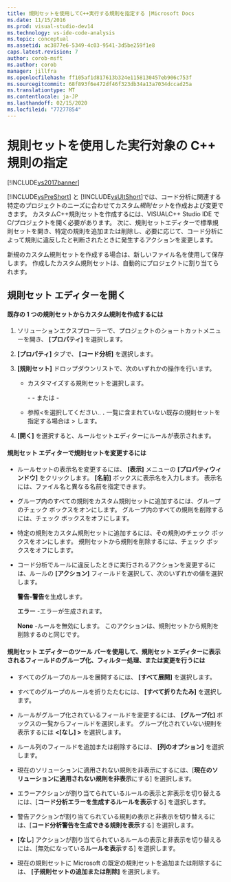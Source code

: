 ```yaml
---
title: 規則セットを使用してC++実行する規則を指定する |Microsoft Docs
ms.date: 11/15/2016
ms.prod: visual-studio-dev14
ms.technology: vs-ide-code-analysis
ms.topic: conceptual
ms.assetid: ac3877e6-5349-4c03-9541-3d5be259f1e8
caps.latest.revision: 7
author: corob-msft
ms.author: corob
manager: jillfra
ms.openlocfilehash: ff105af1d817613b324e1158130457eb906c753f
ms.sourcegitcommit: 68f893f6e472df46f323db34a13a7034dccad25a
ms.translationtype: MT
ms.contentlocale: ja-JP
ms.lasthandoff: 02/15/2020
ms.locfileid: "77277854"
---
```

# <a name="using-rule-sets-to-specify-the-c-rules-to-run"></a>規則セットを使用した実行対象の C++ 規則の指定
[!INCLUDE[vs2017banner](../includes/vs2017banner.md)]

[!INCLUDE[vsPreShort](../includes/vspreshort-md.md)] と [!INCLUDE[vsUltShort](../includes/vsultshort-md.md)]では、コード分析に関連する特定のプロジェクトのニーズに合わせてカスタム*規則セット*を作成および変更できます。 カスタムC++規則セットを作成するには、VISUALC++ Studio IDE で C/プロジェクトを開く必要があります。 次に、規則セットエディターで標準規則セットを開き、特定の規則を追加または削除し、必要に応じて、コード分析によって規則に違反したと判断されたときに発生するアクションを変更します。  
  
 新規のカスタム規則セットを作成する場合は、新しいファイル名を使用して保存します。 作成したカスタム規則セットは、自動的にプロジェクトに割り当てられます。  
  
## <a name="opening-the-rule-set-editor"></a>規則セット エディターを開く  
  
#### <a name="to-create-a-custom-rule-from-a-single-existing-rule-set"></a>既存の 1 つの規則セットからカスタム規則を作成するには  
  
1. ソリューションエクスプローラーで、プロジェクトのショートカットメニューを開き、 **[プロパティ]** を選択します。  
  
2. **[プロパティ]** タブで、 **[コード分析]** を選択します。  
  
3. **[規則セット]** ドロップダウンリストで、次のいずれかの操作を行います。  
  
   - カスタマイズする規則セットを選択します。  
  
     \- - または -  
  
   - 参照\<を選択してください.. **.** 一覧に含まれていない既存の規則セットを指定する場合は > します。  
  
4. **[開く]** を選択すると、ルールセットエディターにルールが表示されます。  
  
#### <a name="to-modify-a-rule-set-in-the-rule-set-editor"></a>規則セット エディターで規則セットを変更するには  
  
- ルールセットの表示名を変更するには、 **[表示]** メニューの **[プロパティウィンドウ]** をクリックします。 **[名前]** ボックスに表示名を入力します。 表示名には、ファイル名と異なる名前を指定できます。  
  
- グループ内のすべての規則をカスタム規則セットに追加するには、グループのチェック ボックスをオンにします。 グループ内のすべての規則を削除するには、チェック ボックスをオフにします。  
  
- 特定の規則をカスタム規則セットに追加するには、その規則のチェック ボックスをオンにします。 規則セットから規則を削除するには、チェック ボックスをオフにします。  
  
- コード分析でルールに違反したときに実行されるアクションを変更するには、ルールの **[アクション]** フィールドを選択して、次のいずれかの値を選択します。  
  
     **警告-警告**を生成します。  
  
     **エラー** -エラーが生成されます。  
  
     **None** -ルールを無効にします。 このアクションは、規則セットから規則を削除するのと同じです。  
  
#### <a name="to-group-filter-or-change-the-fields-in-the-rule-set-editor-by-using-the-rule-set-editor-toolbar"></a>規則セット エディターのツール バーを使用して、規則セット エディターに表示されるフィールドのグループ化、フィルター処理、または変更を行うには  
  
- すべてのグループのルールを展開するには、 **[すべて展開]** を選択します。  
  
- すべてのグループのルールを折りたたむには、 **[すべて折りたたみ]** を選択します。  
  
- ルールがグループ化されているフィールドを変更するには、 **[グループ化]** ボックスの一覧からフィールドを選択します。 グループ化されていない規則を表示するには **\<[なし] >** を選択します。  
  
- ルール列のフィールドを追加または削除するには、 **[列のオプション]** を選択します。  
  
- 現在のソリューションに適用されない規則を非表示にするには、[**現在のソリューションに適用されない規則を非表示**にする] を選択します。  
  
- エラーアクションが割り当てられているルールの表示と非表示を切り替えるには、[**コード分析エラーを生成するルールを表示**する] を選択します。  
  
- 警告アクションが割り当てられている規則の表示と非表示を切り替えるには、[**コード分析警告を生成できる規則を表示**する] を選択します。  
  
- **[なし**] アクションが割り当てられているルールの表示と非表示を切り替えるには、[無効になっている**ルールを表示**する] を選択します。  
  
- 現在の規則セットに Microsoft の既定の規則セットを追加または削除するには、 **[子規則セットの追加または削除]** を選択します。

